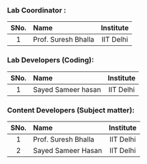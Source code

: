 ### Lab Coordinator :

| SNo. | Name | Institute |
| :--: | :-- | :-------: |
|  1   | Prof. Suresh Bhalla | IIT Delhi |

### Lab Developers (Coding):

| SNo. | Name | Institute |
| :--: | :-- | :-------: |
|  1   | Sayed Sameer hasan | IIT Delhi |

### Content Developers (Subject matter):

| SNo. | Name | Institute |
| :--: | :-- | :-------: |
|  1   | Prof. Suresh Bhalla | IIT Delhi |
|  2   | Sayed Sameer Hasan | IIT Delhi |
